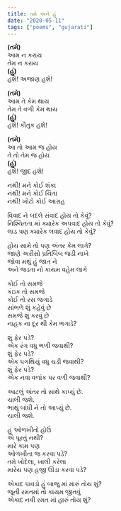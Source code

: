 ```yaml
---
title: તમે અને હું
date: "2020-05-11"
tags: ["poems", "gujarati"]
---
```


**(તમે)**</br>
આમ ન કરાય</br>
તેમ ન કરાય</br>
**(હું)**</br>
હશે! અજાણ હશે!</br>

**(તમે)**</br>
આમ તે કેમ થાય</br>
તેમ તે વળી કેમ થાય</br>
**(હું)**</br>
હશે! કૌતુક હશે!</br>

**(તમે)**</br>
આ તો આમ જ હોય</br>
તે તો તેમ જ હોય</br>
**(હું)**</br>
હશે! જીદ હશે!</br>

નથી! મને કોઈ શંકા</br>
નથી! મને કોઈ ચિંતા</br>
નથી! ખોટો કોઈ આગ્રહ</br>

વિવાદ ને બદલે સંવાદ હોય તો કેવું?</br>
નિશ્ચિતતા માં ક્યારેક અપવાદ હોય તો કેવું?</br>
લાડ પણ ક્યારેક લવાદ હોય તો કેવું?</br>

હોય સામે તો પણ અંતર કેમ લાગે?</br>
જાણે અરીસો પ્રતિબિંબ જડી નાખે</br>
જોવા મથું હું જાત ને</br>
અને જડતા નો કાયમ વહેમ લાગે</br>

કોઈ તો સમજે </br>
કંઇક તો સમજે</br>
કોઈ તો રસ જગાડે</br>
સાંભળે શું કહેવું છે</br>
સમજે શું કરવું છે</br>
નાહક ના દૂર થી કેમ ભગાડે?</br>

શું ફેર પડે?</br>
એક રંગ વધુ ભળી જવાથી?</br>
શું ફેર પડે?</br>
એક પગથિયું વધુ ચડી જવાથી?</br>
શું ફેર પડે?</br>
એક નવા વળાંક પર વળી જવાથી?</br>

આટલું અંતર તો સાથે કાપ્યું છે.</br>
ચાલી જશે.</br>
ભાથું બાંધી ને તો આપ્યું છે.</br>
ચાલી જશે.</br>

હું ઓળખીતો હોઉં</br>
એ પૂરતું નથી?</br>
મારે કામ પણ </br>
ઓળખીતા જ કરવા પડે?</br>
તમે ખોદેલા, ખાલી કરેલા</br>
મારેય પણ હજી ઊંડા કરવા પડે?</br>

એકાદ પાવડો હું બાજુ માં મારું તોય શું?</br>
જૂની રમતમાં તો કાયમ જીતવું</br>
એકાદ નવી રમત માં હારું તોય શું?</br>
